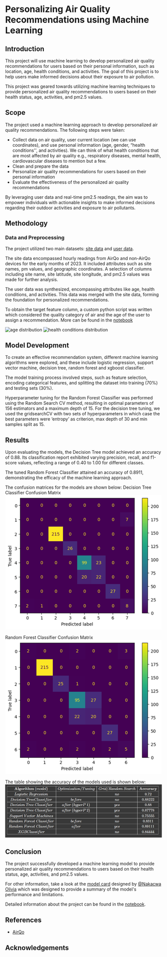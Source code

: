 # Personalizing Air Quality Recommendations using Machine Learning

## Introduction
This project will use machine learning to develop personalized air quality recommendations for users based on their personal information, such as location, age, health conditions, and activities. The goal of this project is to help users make informed decisions about their exposure to air pollution.

This project was geared towards utilizing machine learning techniques to provide personalized air quality recommendations to users based on their health status, age, activities, and pm2.5 values.


## Scope
The project used a machine learning approach to develop personalized air quality recommendations. The following steps were taken:
- Collect data on air quality, user current location (we can use coordinates), and use personal information (age, gender, “health conditions'', and activities). We can think of what health conditions that are most affected by air quality e.g., respiratory diseases, mental health, cardiovascular diseases to mention but a few. 
- Clean and prepare the data
- Personalize air quality recommendations for users based on their personal information
- Evaluate the effectiveness of the personalized air quality recommendations

By leveraging user data and real-time pm2.5 readings, the aim was to empower individuals with actionable insights to make informed decisions regarding their outdoor activities and exposure to air pollutants.


## Methodology
### Data and Preprocessing
The project utilized two main datasets: [site data](https://drive.google.com/file/d/1TNmOPc1K3zm3faejW9APzXfX5cRUrsGx/view?usp=sharing) and [user data](https://drive.google.com/file/d/1A4LDc3EsBbre0XdROTVjKt47PorT-L93/view?usp=sharing).

The site data encompassed hourly readings from AirQo and non-AirQo devices for the early months of 2023. 
It included attributes such as site names, pm values, and geographic coordinates. A selection of columns including site name, site latitude, site longitude, and pm2.5 values was made for further analysis.

The user data was synthesized, encompassing attributes like age, health conditions, and activities. This data was merged with the site data, forming the foundation for personalized recommendations.

To obtain the target feature column, a custom python script was written which considered the quality category of air and the age of the user to assign a recommendation. More can be found in the [notebook](https://colab.research.google.com/drive/1iKuH7mPeid2bq7V7U4c9Dx2HGGyloOtS?usp=sharing)

![age distribution]()
![health conditions distribution]()


## Model Development
To create an effective recommendation system, different machine learning algorithms were explored, and these include logistic regression, support vector machine, decision tree, random forest and xgboost classifier.

The model training process involved steps, such as feature selection, encoding categorical features, and splitting the dataset into training (70%) and testing sets (30%). 

Hyperparameter tuning for the Random Forest Classifier was performed using the Random Search CV method, resulting in optimal parameters of 156 estimators and a maximum depth of 15.
For the decision tree tuning, we used the gridsearchCV with two sets of hyperparameters in which case the best parameters were ‘entropy’ as criterion, max depth of 30 and min samples split as 15. 



## Results
Upon evaluating the models, the Decision Tree model achieved an accuracy of 0.88. Its classification report exhibited varying precision, recall, and f1-score values, reflecting a range of 0.40 to 1.00 for different classes. 

The tuned Random Forest Classifier attained an accuracy of 0.8911, demonstrating the efficacy of the machine learning approach.

The confusion matrices for the models are shown below:
Decision Tree Classifier Confusion Matrix
![decision tree confusion matrix](https://github.com/bruceMug/airquality_recommender/blob/main/static/images/decision%20tree.png)

Random Forest Classifier Confusion Matrix
![random forest confusion matrix](https://github.com/bruceMug/airquality_recommender/blob/main/static/images/randomforest.png)


The table showing the accuracy of the models used is shown below:
![model accuracy](https://github.com/bruceMug/airquality_recommender/blob/main/static/images/table_accuracy.png)


## Conclusion
The project successfully developed a machine learning model to provide personalized air quality recommendations to users based on their health status, age, activities, and pm2.5 values.

For other information, take a look at the [model card](https://docs.google.com/document/d/1Oxor2V4Yaw5SCR__KXTVcectO95SjayVmwq4pBr9ag0/edit?usp=sharing) designed by [@Nakacwa Olivia]() which was designed to provide a summary of the model's performance and limitations.

Detailed information about the project can be found in the [notebook](https://colab.research.google.com/drive/1iKuH7mPeid2bq7V7U4c9Dx2HGGyloOtS?usp=sharing).



## References
- [AirQo](https://airqo.net/)



## Acknowledgements

